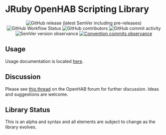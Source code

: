 # JRuby OpenHAB Scripting Library


<p align="center">
    <img alt="GitHub release (latest SemVer including pre-releases)" src="https://img.shields.io/github/v/release/boc-tothefuture/openhab-jruby?include_prereleases"/>
    <img alt="GitHub Workflow Status" src="https://img.shields.io/github/workflow/status/boc-tothefuture/openhab-jruby/Openhab-JRuby-Scripting"/>
    <img alt="GitHub contributors" src="https://img.shields.io/github/contributors/boc-tothefuture/openhab-jruby"/>
    <img alt="GitHub commit activity" src="https://img.shields.io/github/commit-activity/m/boc-tothefuture/openhab-jruby">
    <img alt="SemVer version observance" src="https://img.shields.io/badge/semver-2.0.0-blue"/>
    <a href="https://conventionalcommits.org"/>
       <img alt="Convention commits observance" src="https://img.shields.io/badge/Conventional%20Commits-1.0.0-yellow.svg"/>
	</a>
  </p>


## Usage
Usage documentation is located [here](https://boc-tothefuture.github.io/openhab-jruby/).

## Discussion
Please see [this thread](https://community.openhab.org/t/jruby-openhab-rules-system/110598) on the OpenHAB forum for further discussion.  Ideas and suggestions are welcome.

## Library Status
This is an alpha and syntax and all elements are subject to change as the library evolves.
